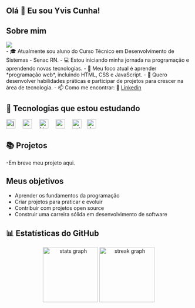## Olá 👋 Eu sou Yvis Cunha!

## Sobre mim
<div align="left">
  <img src="https://visitor-badge.laobi.icu/badge?page_id=Yvis-Cunha.Yvis-Cunha&left_text=Visitantes"  />
</div>
- 🎓 Atualmente sou aluno do Curso Técnico em Desenvolvimento de Sistemas - Senac RN.
- 💻 Estou iniciando minha jornada na programação e aprendendo novas tecnologias.
- 🌱 Meu foco atual é aprender *programação web*, incluindo HTML, CSS e JavaScript.
- 🎯 Quero desenvolver habilidades práticas e participar de projetos para crescer na área de tecnologia.
- 📫 Como me encontrar: 💼 <a href="https://www.linkedin.com/in/yvis-cunha-627974249" ref="nofollow">Linkedin</a>

## 🚀 Tecnologias que estou estudando

<div align="left">
  <img src="https://cdn.jsdelivr.net/gh/devicons/devicon/icons/javascript/javascript-original.svg" height="25" alt="javascript logo"  />
  <img width="12" />
  <img src="https://cdn.jsdelivr.net/gh/devicons/devicon/icons/react/react-original.svg" height="25" alt="react logo"  />
  <img width="12" />
  <img src="https://cdn.jsdelivr.net/gh/devicons/devicon/icons/html5/html5-original.svg" height="25" alt="html5 logo"  />
  <img width="12" />
  <img src="https://cdn.jsdelivr.net/gh/devicons/devicon/icons/css3/css3-original.svg" height="25" alt="css3 logo"  />
  <img width="12" />
  <img src="https://cdn.jsdelivr.net/gh/devicons/devicon/icons/python/python-original.svg" height="25" alt="pythonlogo"  /><img width="12" />
   <img src="https://cdn.jsdelivr.net/gh/devicons/devicon@latest/icons/docker/docker-original-wordmark.svg" height="25" alt="docker logo"  />
  <img width="12" />
</div>

## 📚 Projetos
-Em breve meu projeto aqui.

## Meus objetivos
- Aprender os fundamentos da programação
- Criar projetos para praticar e evoluir
- Contribuir com projetos open source
- Construir uma carreira sólida em desenvolvimento de software
##
## 📊 Estatísticas do GitHub
<div align="center">
  <img src="https://github-readme-stats.vercel.app/api?username=Yvis-Cunha&hide_title=false&hide_rank=false&show_icons=true&include_all_commits=true&count_private=true&disable_animations=false&theme=default&locale=pt-br&hide_border=false" height="150" alt="stats graph"  />
  <img src="https://streak-stats.demolab.com?user=Yvis-Cunha&locale=pt-br&mode=daily&theme=default&hide_border=false&border_radius=5&date_format=j/n%5B/Y%5D" height="150" alt="streak graph"  />
</div>